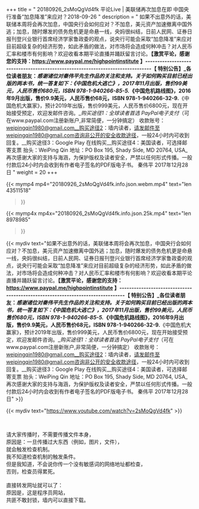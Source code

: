 +++
title = " 20180926_2sMoQgVd4fk 平论Live | 美联储再次加息在即 中国央行准备“加息降准”来应对？2018-09-26 "
description = " 如果不出意外的话，美联储本周将会再次加息，中国央行会如何应对？不加息，美元资产加速撤离中国外逃；加息，随时爆发的债务危机更是命悬一线，央妈很纠结，日前人民网、证券日报刊登兴业银行首席经济学家鲁政委的观点，说央行可能会采取“加息降准”来应对目前超级复杂的经济形势，如此矛盾的做法，对市场将会造成何种冲击？对人民币汇率和楼市有何影响？欢迎收看本期平论直播并踊跃留言讨论。__【激赏平论，感谢您的支持：https://www.paypal.me/highpointinstitute 】_-------------------------------------------------------------------------------_【 特别公告】_各位读者朋友：_感谢诸位对秦伟平先生作品的关注和支持。_关于如何购买目前已经出版的两本书，统一答复如下：_《中国危机大逃亡》，2017年11月出版，售价99美元，人民币售价680元，ISBN 978-1-940266-85-5._《中国危机路线图》，2016年9月出版，售价9.9美元，人民币售价68元，ISBN 978-1-940266-32-9.__《中国危机大赢家》，预计2019年出版，售价999美元，人民币售价6800元，现在开始接受预定，欢迎发邮件咨询。__购买途径1：全球读者首选 PayPal电子支付_（可在www.paypal.com注册新账户,非常简便，一分钟搞定）     收款账号：weipingqin1980@gmail.com__购买途径2：墙内读者，请发邮件至weipingqin1980@gmail.com咨询非公开的安全收款途径，一般24小时内可收到回复。__购买途径3：Google Play 在线购买__购买途径4：美国读者，可选择邮寄支票     抬头：WeiPing Qin     地址：PO Box 195, Shady Side, MD 20764, USA_再次感谢大家的支持与海涵，为保护版权及读者安全，严禁以任何形式传播。一般付款后24小时内会收到有作者电子签名的PDF版电子书。     秦伟平     2017年12月28日 "
weight = 20
+++

{{< mymp4 mp4="20180926_2sMoQgVd4fk.info.json.webm.mp4" 
text="len 43511518"
>}}

{{< mymp4x  mp4x="20180926_2sMoQgVd4fk.info.json.25k.mp4"
text="len 8978985"
>}}


{{< mydiv text="如果不出意外的话，美联储本周将会再次加息，中国央行会如何应对？不加息，美元资产加速撤离中国外逃；加息，随时爆发的债务危机更是命悬一线，央妈很纠结，日前人民网、证券日报刊登兴业银行首席经济学家鲁政委的观点，说央行可能会采取“加息降准”来应对目前超级复杂的经济形势，如此矛盾的做法，对市场将会造成何种冲击？对人民币汇率和楼市有何影响？欢迎收看本期平论直播并踊跃留言讨论。__【激赏平论，感谢您的支持：https://www.paypal.me/highpointinstitute 】_-------------------------------------------------------------------------------_【 特别公告】_各位读者朋友：_感谢诸位对秦伟平先生作品的关注和支持。_关于如何购买目前已经出版的两本书，统一答复如下：_《中国危机大逃亡》，2017年11月出版，售价99美元，人民币售价680元，ISBN 978-1-940266-85-5._《中国危机路线图》，2016年9月出版，售价9.9美元，人民币售价68元，ISBN 978-1-940266-32-9.__《中国危机大赢家》，预计2019年出版，售价999美元，人民币售价6800元，现在开始接受预定，欢迎发邮件咨询。__购买途径1：全球读者首选 PayPal电子支付_（可在www.paypal.com注册新账户,非常简便，一分钟搞定）     收款账号：weipingqin1980@gmail.com__购买途径2：墙内读者，请发邮件至weipingqin1980@gmail.com咨询非公开的安全收款途径，一般24小时内可收到回复。__购买途径3：Google Play 在线购买__购买途径4：美国读者，可选择邮寄支票     抬头：WeiPing Qin     地址：PO Box 195, Shady Side, MD 20764, USA_再次感谢大家的支持与海涵，为保护版权及读者安全，严禁以任何形式传播。一般付款后24小时内会收到有作者电子签名的PDF版电子书。     秦伟平     2017年12月28日" >}}
<br>

{{< mydiv text="https://www.youtube.com/watch?v=2sMoQgVd4fk" >}}


<br>

请大家传播时，不需要传播文件本身，<br>
原因是：一旦传播过大东西（例如，图片，文件），<br>
就会触发检查机制。<br>
我不知道检查机制的触发条件。<br>
但是我知道，不会说你传一个没有敏感词的网络地址都检查，<br>
否则，检查员得累死。<br><br>
直接转发网址就可以了：<br>
原因是，这是程序员网站，<br>
共匪不敢封锁，墙内可以直接下载。


